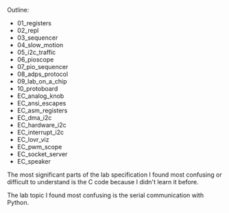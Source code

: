 Outline:
- 01_registers
- 02_repl
- 03_sequencer
- 04_slow_motion
- 05_i2c_traffic
- 06_pioscope
- 07_pio_sequencer
- 08_adps_protocol
- 09_lab_on_a_chip
- 10_protoboard
- EC_analog_knob
- EC_ansi_escapes
- EC_asm_registers
- EC_dma_i2c
- EC_hardware_i2c
- EC_interrupt_i2c
- EC_lovr_viz
- EC_pwm_scope
- EC_socket_server
- EC_speaker

The most significant parts of the lab specification I found most confusing or difficult to understand is the C code because I didn't learn it before.

The lab topic I found most confusing is the serial communication with Python.
